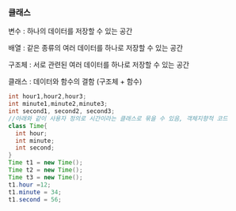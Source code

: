 ### 클래스

변수 : 하나의 데이터를 저장할 수 있는 공간

배열 : 같은 종류의 여러 데이터를 하나로 저장할 수 있는 공간

구조체 : 서로 관련된 여러 데이터를 하나로 저장할 수 있는 공간

클래스 : 데이터와 함수의 결함 (구조체 + 함수)

```java
int hour1,hour2,hour3;
int minute1,minute2,minute3;
int second1, second2, second3;
//아래와 같이 사용자 정의로 시간이라는 클래스로 묶을 수 있음, 객체지향적 코드
class Time{
  int hour;
  int minute;
  int second;
}
Time t1 = new Time();
Time t2 = new Time();
Time t3 = new Time();
t1.hour =12;
t1.minute = 34;
t1.second = 56;
```

